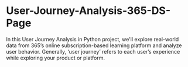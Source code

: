# User-Journey-Analysis-365-DS-Page
In this User Journey Analysis in Python project, we'll explore real-world data from 365’s online subscription-based learning platform and analyze user behavior. Generally, ‘user journey’ refers to each user’s experience while exploring your product or platform. 
